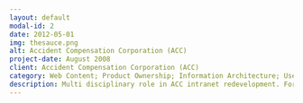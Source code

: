 ```yaml
---
layout: default
modal-id: 2
date: 2012-05-01
img: thesauce.png
alt: Accident Compensation Corporation (ACC)
project-date: August 2008
client: Accident Compensation Corporation (ACC)
category: Web Content; Product Ownership; Information Architecture; User Experience; Strategy
description: Multi disciplinary role in ACC intranet redevelopment. For more information, see <a href="http://www.algim.org.nz/globalassets/symposium-web/2013-online-services-symposium/speaker-presentations/upgrading-accs-intranet---anne-marie-low.pdf">The Sauce: Upgrading ACC’s intranet, content and technology (PDF) </a>
---
```

